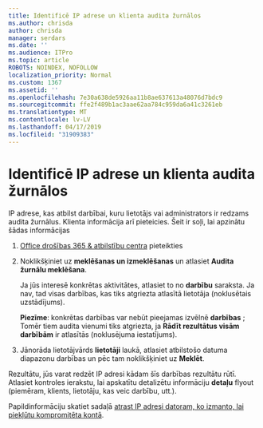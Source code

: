 ```yaml
---
title: Identificē IP adrese un klienta audita žurnālos
ms.author: chrisda
author: chrisda
manager: serdars
ms.date: ''
ms.audience: ITPro
ms.topic: article
ROBOTS: NOINDEX, NOFOLLOW
localization_priority: Normal
ms.custom: 1367
ms.assetid: ''
ms.openlocfilehash: 7e30a638de5926aa11b8ae637613a48076d7bdc9
ms.sourcegitcommit: ffe2f489b1ac3aae62aa784c959da6a41c3261eb
ms.translationtype: MT
ms.contentlocale: lv-LV
ms.lasthandoff: 04/17/2019
ms.locfileid: "31909383"
---
```

# <a name="identify-ip-address-and-client-in-audit-logs"></a>Identificē IP adrese un klienta audita žurnālos

IP adrese, kas atbilst darbībai, kuru lietotājs vai administrators ir redzams audita žurnālus. Klienta informācija arī pieteicies. Šeit ir soļi, lai apzinātu šādas informācijas

1. [Office drošības 365 & atbilstību centra](https://protection.office.com/) pieteikties

2. Noklikšķiniet uz **meklēšanas un izmeklēšanas** un atlasiet **Audita žurnālu meklēšana**.

   Ja jūs interesē konkrētas aktivitātes, atlasiet to no **darbību** saraksta. Ja nav, tad visas darbības, kas tiks atgriezta atlasītā lietotāja (noklusētais uzstādījums).

   **Piezīme**: konkrētas darbības var nebūt pieejamas izvēlnē **darbības** ; Tomēr tiem audita vienumi tiks atgriezta, ja **Rādīt rezultātus visām darbībām** ir atlasītās (noklusējuma iestatījums).

3. Jānorāda lietotājvārds **lietotāji** laukā, atlasiet atbilstošo datuma diapazonu darbības un pēc tam noklikšķiniet uz **Meklēt**.

Rezultātu, jūs varat redzēt IP adresi kādam šīs darbības rezultātu rūtī. Atlasiet kontroles ierakstu, lai apskatītu detalizētu informāciju **detaļu** flyout (piemēram, klients, lietotāju, kas veic darbību, utt.).

Papildinformāciju skatiet sadaļā [atrast IP adresi datoram, ko izmanto, lai piekļūtu kompromitēta kontā](https://docs.microsoft.com/office365/securitycompliance/auditing-troubleshooting-scenarios#finding-the-ip-address-of-the-computer-used-to-access-a-compromised-account).
